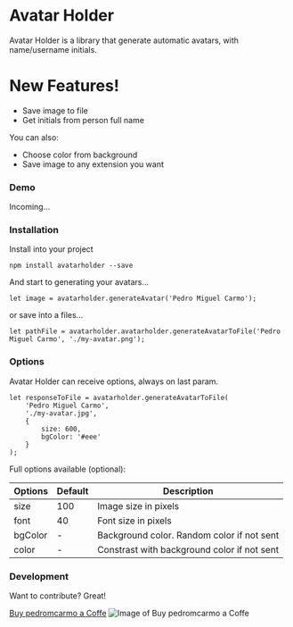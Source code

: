 # Avatar Holder

Avatar Holder is a library that generate automatic avatars, with name/username initials.

# New Features!

  - Save image to file
  - Get initials from person full name


You can also:
  - Choose color from background
  - Save image to any extension you want

### Demo

Incoming...

### Installation

Install into your project

```
npm install avatarholder --save
```

And start to generating your avatars...

```
let image = avatarholder.generateAvatar('Pedro Miguel Carmo');
```

or save into a files...
```
let pathFile = avatarholder.avatarholder.generateAvatarToFile('Pedro Miguel Carmo', './my-avatar.png');
```

### Options

Avatar Holder can receive options, always on last param.
```
let responseToFile = avatarholder.generateAvatarToFile(
    'Pedro Miguel Carmo',
    './my-avatar.jpg',
    {
        size: 600,
        bgColor: '#eee'
    }
);
```

Full options available  (optional):

| Options | Default | Description |
| ------ | ------ | ------ |
| size | 100 | Image size in pixels | 
| font | 40 | Font size in pixels |
| bgColor | - | Background color. Random color if not sent |
| color | - | Constrast with background color if not sent |


### Development

Want to contribute? Great!

[Buy pedromcarmo a Coffe](https://buymeacoffee.com/pedromcarmo)
![Image of Buy pedromcarmo a Coffe](https://img.buymeacoffee.com/api/?url=aHR0cHM6Ly9pbWcuYnV5bWVhY29mZmVlLmNvbS9hcGkvP25hbWU9cGVkcm9tY2FybW8mc2l6ZT0zMDAmYmctaW1hZ2U9Ym1jJmJhY2tncm91bmQ9NUY3RkZG&creator=pedromcarmo&is_creating=developing%20some%20amazing%20code&design_code=1&design_color=%235F7FFF&slug=pedromcarmo
)